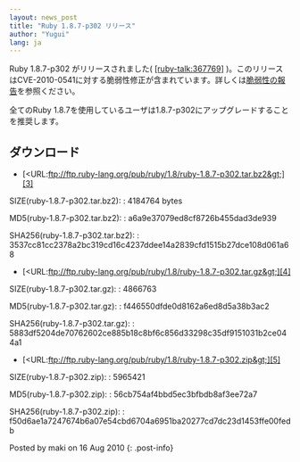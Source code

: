 ```yaml
---
layout: news_post
title: "Ruby 1.8.7-p302 リリース"
author: "Yugui"
lang: ja
---
```


Ruby 1.8.7-p302 がリリースされました( [\[ruby-talk:367769\]][1]
)。このリリースはCVE-2010-0541に対する脆弱性修正が含まれています。詳しくは[脆弱性の報告][2]を参照ください。

全てのRuby 1.8.7を使用しているユーザは1.8.7-p302にアップグレードすることを推奨します。

## ダウンロード

* [&lt;URL:ftp://ftp.ruby-lang.org/pub/ruby/1.8/ruby-1.8.7-p302.tar.bz2&gt;][3]

SIZE(ruby-1.8.7-p302.tar.bz2):
: 4184764 bytes

MD5(ruby-1.8.7-p302.tar.bz2):
: a6a9e37079ed8cf8726b455dad3de939

SHA256(ruby-1.8.7-p302.tar.bz2):
: 3537cc81cc2378a2bc319cd16c4237ddee14a2839cfd1515b27dce108d061a68

* [&lt;URL:ftp://ftp.ruby-lang.org/pub/ruby/1.8/ruby-1.8.7-p302.tar.gz&gt;][4]

SIZE(ruby-1.8.7-p302.tar.gz):
: 4866763

MD5(ruby-1.8.7-p302.tar.gz):
: f446550dfde0d8162a6ed8d5a38b3ac2

SHA256(ruby-1.8.7-p302.tar.gz):
: 5883df5204de70762602ce885b18c8bf6c856d33298c35df9151031b2ce044a1

* [&lt;URL:ftp://ftp.ruby-lang.org/pub/ruby/1.8/ruby-1.8.7-p302.zip&gt;][5]

SIZE(ruby-1.8.7-p302.zip):
: 5965421

MD5(ruby-1.8.7-p302.zip):
: 56cb754af4bbd5ec3bfbdb8af3ee72a7

SHA256(ruby-1.8.7-p302.zip):
: f50d6ae1a7247674b6a07e54cbd6704a6951ba20277cd7dc23d1453ffe00fedb

Posted by maki on 16 Aug 2010
{: .post-info}



[1]: http://blade.nagaokaut.ac.jp/cgi-bin/scat.rb/ruby/ruby-talk/367769 
[2]: http://www.ruby-lang.org/ja/news/2010/08/16/xss-in-webrick-cve-2010-0541/ 
[3]: ftp://ftp.ruby-lang.org/pub/ruby/1.8/ruby-1.8.7-p302.tar.bz2 
[4]: ftp://ftp.ruby-lang.org/pub/ruby/1.8/ruby-1.8.7-p302.tar.gz 
[5]: ftp://ftp.ruby-lang.org/pub/ruby/1.8/ruby-1.8.7-p302.zip 
